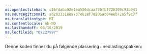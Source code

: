 ```yaml
---
ms.openlocfilehash: c16fdaba92e1ea586dcaa726fbf728309c93b941
ms.sourcegitcommit: ad203331ee9737e82ef70206ac04eeb72a5f9c7f
ms.translationtype: MT
ms.contentlocale: nb-NO
ms.lasthandoff: 06/18/2019
ms.locfileid: "67227997"
---
```

Denne koden finner du på følgende plassering i nedlastingspakken: